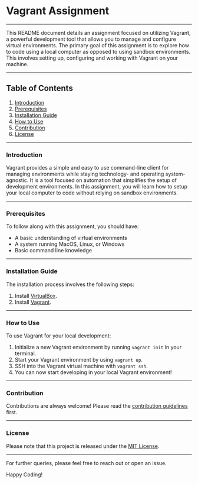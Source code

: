 # Vagrant Assignment

---

This README document details an assignment focused on utilizing Vagrant, a powerful development tool that allows you to manage and configure virtual environments. The primary goal of this assignment is to explore how to code using a local computer as opposed to using sandbox environments. This involves setting up, configuring and working with Vagrant on your machine.

---

## Table of Contents

1. [Introduction](#introduction)
2. [Prerequisites](#prerequisites)
3. [Installation Guide](#installation-guide)
4. [How to Use](#how-to-use)
5. [Contribution](#contribution)
6. [License](#license)

---

### Introduction

Vagrant provides a simple and easy to use command-line client for managing environments while staying technology- and operating system-agnostic. It is a tool focused on automation that simplifies the setup of development environments. In this assignment, you will learn how to setup your local computer to code without relying on sandbox environments.

---

### Prerequisites

To follow along with this assignment, you should have:

- A basic understanding of virtual environments
- A system running MacOS, Linux, or Windows
- Basic command line knowledge

---

### Installation Guide

The installation process involves the following steps:

1. Install [VirtualBox](https://www.virtualbox.org/wiki/Downloads).
2. Install [Vagrant](https://www.vagrantup.com/downloads).

---

### How to Use

To use Vagrant for your local development:

1. Initialize a new Vagrant environment by running `vagrant init` in your terminal.
2. Start your Vagrant environment by using `vagrant up`.
3. SSH into the Vagrant virtual machine with `vagrant ssh`.
4. You can now start developing in your local Vagrant environment!

---

### Contribution

Contributions are always welcome! Please read the [contribution guidelines](CONTRIBUTING.md) first.

---

### License

Please note that this project is released under the [MIT License](LICENSE).

---

For further queries, please feel free to reach out or open an issue. 

Happy Coding!
